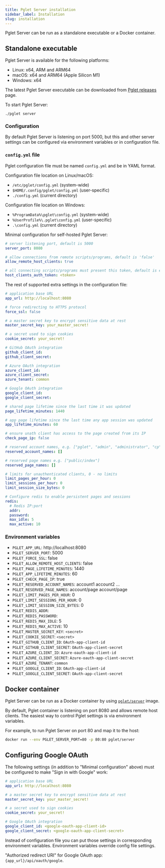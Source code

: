 ```yaml
---
title: Pglet Server installation
sidebar_label: Installation
slug: installation
---
```


Pglet Server can be run as a standalone executable or a Docker container.

## Standalone executable

Pglet Server is available for the following platforms:

* Linux: x64, ARM and ARM64
* macOS: x64 and ARM64 (Apple Silicon M1)
* Windows: x64

The latest Pglet Server executable can be downloaded from [Pglet releases](https://github.com/pglet/pglet/releases) page.

To start Pglet Server:

```
./pglet server
```

### Configuration

By default Pglet Server is listening on port 5000, but this and other server settings can be configured via environment variables or in configuration file.

### `config.yml` file

Pglet configuration file must be named `config.yml` and be in YAML format.

Configuration file location on Linux/macOS:
 * `/etc/pglet/config.yml` (system-wide)
 * `$HOME/.config/pglet/config.yml` (user-specific)
 * `./config.yml` (current directory)

Configuration file location on Windows:
 * `%ProgramData%\pglet\config.yml` (system-wide)
 * `%UserProfile%\.pglet\config.yml` (user-specific)
 * `.\config.yml` (current directory)

Minimal configuration for self-hosted Pglet Server:

```yaml
# server listening port, default is 5000
server_port: 8080

# allow connections from remote scripts/programs, default is 'false'
allow_remote_host_clients: true

# all connecting scripts/programs must present this token, default is empty
host_clients_auth_token: <token>
```

The rest of supported extra settings in the configuration file:

```yaml
# application base URL
app_url: http://localhost:8080

# force redirecting to HTTPS protocol
force_ssl: false

# a master secret key to encrypt sensitive data at rest
master_secret_key: your_master_secret!

# a secret used to sign cookies
cookie_secret: your_secret!

# GitHub OAuth integration
github_client_id: 
github_client_secret:

# Azure OAuth integration
azure_client_id:
azure_client_secret:
azure_tenant: common

# Google OAuth integration
google_client_id: 
google_client_secret:

# shared page lifetime since the last time it was updated
page_lifetime_minutes: 1440

# app page lifetime since the last time any app session was updated
app_lifetime_minutes: 60

# ensure unath client has access to the page created from its IP
check_page_ip: false

# reserved account names, e.g. ["pglet", "admin", "administrator", "cp"]
reserved_account_names: []

# reserved page names e.g. ["public/index"]
reserved_page_names: []

# limits for unauthenticated clients, 0 - no limits
limit_pages_per_hour: 0
limit_sessions_per_hour: 0
limit_session_size_bytes: 0

# Configure redis to enable persistent pages and sessions
redis:
  # Redis IP:port
  addr:
  password:
  max_idle: 5
  max_active: 10
```

### Environment variables

* `PGLET_APP_URL`: http://localhost:8080
* `PGLET_SERVER_PORT`: 5000
* `PGLET_FORCE_SSL`: false
* `PGLET_ALLOW_REMOTE_HOST_CLIENTS`: false
* `PGLET_PAGE_LIFETIME_MINUTES`: 1440
* `PGLET_APP_LIFETIME_MINUTES`: 60
* `PGLET_CHECK_PAGE_IP`: true
* `PGLET_RESERVED_ACCOUNT_NAMES`: account1 account2 ...
* `PGLET_RESERVED_PAGE_NAMES`: account/page account/page
* `PGLET_LIMIT_PAGES_PER_HOUR`: 0
* `PGLET_LIMIT_SESSIONS_PER_HOUR`: 0
* `PGLET_LIMIT_SESSION_SIZE_BYTES`: 0
* `PGLET_REDIS_ADDR`:
* `PGLET_REDIS_PASSWORD`:
* `PGLET_REDIS_MAX_IDLE`: 5
* `PGLET_REDIS_MAX_ACTIVE`: 10
* `PGLET_MASTER_SECRET_KEY`: `<secret>`
* `PGLET_COOKIE_SECRET`: `<secret>`
* `PGLET_GITHUB_CLIENT_ID`: `OAuth-app-client-id`
* `PGLET_GITHUB_CLIENT_SECRET`: `OAuth-app-client-secret`
* `PGLET_AZURE_CLIENT_ID`: `Azure-oauth-app-client-id`
* `PGLET_AZURE_CLIENT_SECRET`: `Azure-oauth-app-client-secret`
* `PGLET_AZURE_TENANT`: `common`
* `PGLET_GOOGLE_CLIENT_ID`: `OAuth-app-client-id`
* `PGLET_GOOGLE_CLIENT_SECRET`: `OAuth-app-client-secret`

## Docker container

Pglet Server can be run as a Docker container by using [`pglet/server`](https://hub.docker.com/r/pglet/server) image.

By default, Pglet container is listening on port 8080 and allows remote host clients. The easiest way to control Pglet settings is via environment variables.

For example, to run Pglet Server on port 80 and map it to the host:

```bash
docker run --env PGLET_SERVER_PORT=80 -p 80:80 pglet/server 
```

## Configuring Google OAuth

The following settings (in addition to "Minimal configuration" above) must be configured to make "Sign in with Google" work:

```yaml
# application base URL
app_url: http://localhost:8080

# a master secret key to encrypt sensitive data at rest
master_secret_key: your_master_secret!

# a secret used to sign cookies
cookie_secret: your_secret!

# Google OAuth integration
google_client_id: <google-oauth-app-client-id>
google_client_secret: <google-oauth-app-client-secret>
```

Instead of configuration file you can put those settings in corresponding environment variables. Environment variables override config file settings.

"Authorized redirect URI" for Google OAuth app: `{app_url}/api/oauth/google`.